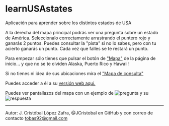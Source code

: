 # learnUSAstates
Aplicación para aprender sobre los distintos estados de USA

A la derecha del mapa principal podrás ver una pregunta sobre un estado de América. Seleccionalo correctamente arrastrando el puntero rojo y ganarás 2 puntos. Puedes consultar la "pista" si no lo sabes, pero con tu acierto ganarás un punto. Cada vez que falles se te restará un punto.

Para empezar sólo tienes que pulsar el botón de ["Mapa"](http://jcristobal.github.io/learnUSAstates/mapa.html) de la página de inicio... y que no se te olviden Alaska, Puerto Rico y Hawaii! 

Si no tienes ni idea de sus ubicaciones mira el ["Mapa de consulta"](http://jcristobal.github.io/learnUSAstates/mapa_simple.html)

Puedes acceder a él a su [versión web aquí.](http://jcristobal.github.io/learnUSAstates/index.html)

Puedes ver pantallazos del mapa con un ejemplo de ![pregunta](http://i.imgur.com/OXSNAvU.png) y su ![respuesta](http://i.imgur.com/PE2IzMw.png)

***

Autor: J. Cristóbal López Zafra, @JCristobal en GitHub y con correo de contacto tobas92@gmail.com